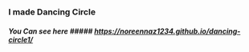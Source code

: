 ### I made Dancing Circle ###
##### You Can see here ##### https://noreennaz1234.github.io/dancing-circle1/
